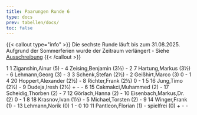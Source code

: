 ```yaml
---
title: Paarungen Runde 6
type: docs
prev: tabellen/docs/
toc: false
---
```


{{< callout type="info" >}}
Die sechste Runde läuft bis zum 31.08.2025. Aufgrund der Sommerferien wurde der Zeitraum verlängert - Siehe <a href="https://vm.ilmenauer-schachverein.de/2025/ausschreibung/">Ausschreibung</a>
{{< /callout >}}


<runde>
1	1	Ziganshin,Ainur		(5)	-	4	Zeising,Benjamin		(3½)		-		 
2	7	Hartung,Markus		(3½)	-	6	Lehmann,Georg		(3)		-		 
3	3	Schenk,Stefan		(2½)	-	2	Geißhirt,Marco		(3)	0	-	1	 
4	20	Hoppert,Alexander		(2½)	-	8	Richter,Frank		(2½)	0	-	1	 
5	16	Jung,Timo		(2½)	-	9	Dudeja,Iresh		(2½)	+	-	-	 
6	15	Cakmakci,Muhammed		(2)	-	17	Scheidig,Thorben		(2)		-		 
7	12	Görlach,Hanna		(2)	-	10	Eisenbach,Markus,Dr.		(2)	0	-	1	 
8	18	Krasnov,Ivan		(1½)	-	5	Michael,Torsten		(2)		-		 
9	14	Winger,Frank		(1)	-	13	Lehmann,Norik		(0)	1	-	0	 
10	11	Pantleon,Florian		(1)	-		spielfrei		(0)	+	-	-	 
 
</runde>